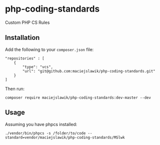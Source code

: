 # php-coding-standards
Custom PHP CS Rules

## Installation

Add the following to your `composer.json` file:

```
"repositories" : [
    {
        "type": "vcs",
        "url": "git@github.com:maciejslawik/php-coding-standards.git"
    }
]
```

Then run:

```
composer require maciejslawik/php-coding-standards:dev-master --dev
```

## Usage

Assuming you have phpcs installed:

```
./vendor/bin/phpcs -s /folder/to/code --standard=vendor/maciejslawik/php-coding-standards/MSlwk
```